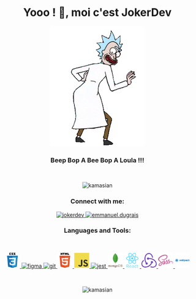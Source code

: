 <h1 align="center">Yooo ! 👋, moi c'est JokerDev</h1>

<p align="center">
  <img
    src="https://raw.githubusercontent.com/Kamasian/kamasian/main/WS2c.gif"
    alt="Joker" />
</p>
<h3 align="center">Beep Bop A Bee Bop A Loula !!!</h3>
<br />
<p align="center">
  <img
    src="https://komarev.com/ghpvc/?username=kamasian&label=Profile%20views&color=0e75b6&style=flat"
    alt="kamasian" />
</p>

<h3 align="center">Connect with me:</h3>
<p align="center">
  <a
    href="https://linkedin.com/in/jokerdev"
    target="blank">
    <img
      src="https://raw.githubusercontent.com/rahuldkjain/github-profile-readme-generator/master/src/images/icons/Social/linked-in-alt.svg"
      alt="jokerdev"
      height="30"
      width="40" />
  </a>
  <a
    href="https://fb.com/emmanuel.dugrais"
    target="blank">
    <img
      src="https://raw.githubusercontent.com/rahuldkjain/github-profile-readme-generator/master/src/images/icons/Social/facebook.svg"
      alt="emmanuel.dugrais"
      height="30"
      width="40" />
  </a>
</p>

<h3 align="center">Languages and Tools:</h3>
<br />
<p align="center">
  <a 
    href="https://www.w3schools.com/css/"
    target="_blank"
    rel="noreferrer">
    <img
      src="https://raw.githubusercontent.com/devicons/devicon/master/icons/css3/css3-original-wordmark.svg"
      alt="css3"
      width="40"
      height="40" />
  </a>
  <a
    href="https://www.figma.com/"
    target="_blank"
    rel="noreferrer">
    <img
      src="https://www.vectorlogo.zone/logos/figma/figma-icon.svg"
      alt="figma"
      width="40"
      height="40" />
  </a>
  <a
    href="https://git-scm.com/"
    target="_blank"
    rel="noreferrer">
    <img
      src="https://www.vectorlogo.zone/logos/git-scm/git-scm-icon.svg"
      alt="git"
      width="40"
      height="40"/>
  </a>
  <a
    href="https://www.w3.org/html/"
    target="_blank"
    rel="noreferrer">
    <img
      src="https://raw.githubusercontent.com/devicons/devicon/master/icons/html5/html5-original-wordmark.svg"
      alt="html5"
      width="40"
      height="40"/>
  </a>
  <a href="https://developer.mozilla.org/en-US/docs/Web/JavaScript"
    target="_blank"
    rel="noreferrer">
    <img
      src="https://raw.githubusercontent.com/devicons/devicon/master/icons/javascript/javascript-original.svg"
      alt="javascript"
      width="40"
      height="40"/> </a>
  <a
    href="https://jestjs.io"
    target="_blank"
    rel="noreferrer">
    <img
      src="https://www.vectorlogo.zone/logos/jestjsio/jestjsio-icon.svg"
      alt="jest"
      width="40"
      height="40"/>
  </a>
  <a
    href="https://www.mongodb.com/"
    target="_blank"
    rel="noreferrer">
    <img
      src="https://raw.githubusercontent.com/devicons/devicon/master/icons/mongodb/mongodb-original-wordmark.svg"
      alt="mongodb"
      width="40"
      height="40"/> </a>
  <a
    href="https://reactjs.org/"
    target="_blank"
    rel="noreferrer">
    <img
      src="https://raw.githubusercontent.com/devicons/devicon/master/icons/react/react-original-wordmark.svg"
      alt="react"
      width="40"
      height="40"/>
  </a>
  <a
    href="https://redux.js.org"
    target="_blank"
    rel="noreferrer">
    <img
      src="https://raw.githubusercontent.com/devicons/devicon/master/icons/redux/redux-original.svg"
      alt="redux"
      width="40"
      height="40"/>
  </a>
  <a
    href="https://sass-lang.com"
    target="_blank"
    rel="noreferrer">
    <img
      src="https://raw.githubusercontent.com/devicons/devicon/master/icons/sass/sass-original.svg"
      alt="sass"
      width="40"
      height="40"/>
  </a>
  <a
    href="https://webpack.js.org"
    target="_blank"
    rel="noreferrer">
    <img
      src="https://raw.githubusercontent.com/devicons/devicon/d00d0969292a6569d45b06d3f350f463a0107b0d/icons/webpack/webpack-original-wordmark.svg"
      alt="webpack"
      width="40"
      height="40"/>
  </a>
</p>
<br />
<p align="center">
  <img
    src="https://github-readme-stats.vercel.app/api/top-langs?username=kamasian&show_icons=true&locale=en&layout=compact"
    alt="kamasian" />
</p>
